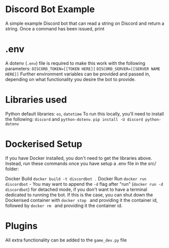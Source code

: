 # Discord Bot Example
A simple example Discord bot that can read a string on Discord and return a string.
Once a command has been issued, print 

# .env
A dotenv (`.env`) file is required to make this work with the following parameters:
`DISCORD_TOKEN=[[TOKEN HERE]]`
`DISCORD_SERVER=[[SERVER NAME HERE]]`
Further environment variables can be provided and passed in, depending on what functionality you desire the bot to provide.

# Libraries used
Python default libraries: `os`, `datetime`
To run this locally, you'll need to install the following: `discord` and `python-dotenv`.
`pip install -U discord python-dotenv`

# Dockerised Setup
If you have Docker installed, you don't need to get the libraries above. Instead, run these commands once you have setup a .env file in the src/ folder:

Docker Build
`docker build -t discordbot .`
Docker Run
`docker run discordbot` - You may want to append the `-d` flag after "run" (`docker run -d discordbot`) for detached mode, if you don't want to have a terminal dedicated to running the bot. If this is the case, you can shut down the Dockerised container with `docker stop ` and providing it the container id, followed by `docker rm ` and providing it the container id.

# Plugins
All extra functionality can be added to the `game_dev.py` file
